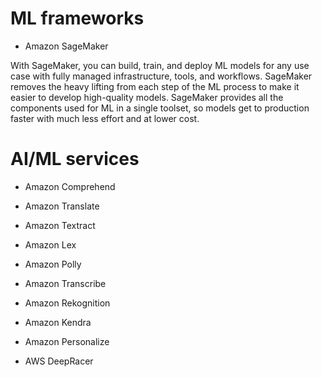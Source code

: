 # ML frameworks

* Amazon SageMaker

With SageMaker, you can build, train, and deploy ML models for any use case with fully managed infrastructure, tools, and workflows. SageMaker removes the heavy lifting from each step of the ML process to make it easier to develop high-quality models. SageMaker provides all the components used for ML in a single toolset, so models get to production faster with much less effort and at lower cost.

# AI/ML services

* Amazon Comprehend


* Amazon Translate


* Amazon Textract


* Amazon Lex


* Amazon Polly


* Amazon Transcribe


* Amazon Rekognition


* Amazon Kendra


* Amazon Personalize


* AWS DeepRacer
